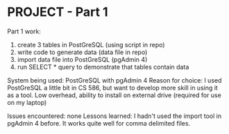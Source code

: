 # PROJECT - Part 1

Part 1 work:

1. create 3 tables in PostGreSQL (using script in repo)
2. write code to generate data (data file in repo)
3. import data file into PostGreSQL (pgAdmin 4)
4. run SELECT * query to demonstrate that tables contain data

System being used: PostGreSQL with pgAdmin 4
   Reason for choice: I used PostGreSQL a little bit in CS 586, but want to develop more skill in using it as a tool.
                      Low overhead, ability to install on external drive (required for use on my laptop)

Issues encountered: none
Lessons learned: I hadn't used the import tool in pgAdmin 4 before. It works quite well for comma delimited files.
